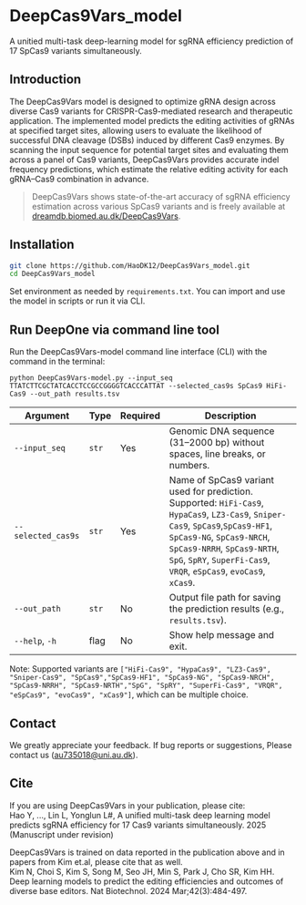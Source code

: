 # DeepCas9Vars_model

A unitied multi-task deep-learning model for sgRNA efficiency prediction of 17 SpCas9 variants simultaneously.

## Introduction

The DeepCas9Vars model is designed to optimize gRNA design across diverse Cas9 variants for CRISPR-Cas9-mediated research and therapeutic application. The implemented model predicts the editing activities of gRNAs at specified target sites, allowing users to evaluate the likelihood of successful DNA cleavage (DSBs) induced by different Cas9 enzymes. By scanning the input sequence for potential target sites and evaluating them across a panel of Cas9 variants, DeepCas9Vars provides accurate indel frequency predictions, which estimate the relative editing activity for each gRNA–Cas9 combination in advance.

> DeepCas9Vars shows state-of-the-art accuracy of sgRNA efficiency estimation across various SpCas9 variants and is freely available at [dreamdb.biomed.au.dk/DeepCas9Vars](https://dreamdb.biomed.au.dk/DeepCas9Vars/home).

## Installation
```bash
git clone https://github.com/HaoDK12/DeepCas9Vars_model.git
cd DeepCas9Vars_model
```
Set environment as needed by ``requirements.txt``. You can import and use the model in scripts or run it via CLI.

## Run DeepOne via command line tool
Run the DeepCas9Vars-model command line interface (CLI) with the command in the terminal:
```
python DeepCas9Vars-model.py --input_seq TTATCTTCGCTATCACCTCCGCCGGGGTCACCCATTAT --selected_cas9s SpCas9 HiFi-Cas9 --out_path results.tsv
```
| Argument       | Type  | Required | Description                                                                                          |
| -------------- | ----- | -------- | ---------------------------------------------------------------------------------------------------- |
| `--input_seq`  | `str` | Yes    | Genomic DNA sequence (31–2000 bp) without spaces, line breaks, or numbers.                           |
| `--selected_cas9s`  | `str` | Yes    | Name of SpCas9 variant used for prediction. Supported: `HiFi-Cas9`, `HypaCas9`, `LZ3-Cas9`, `Sniper-Cas9`, `SpCas9`,`SpCas9-HF1`, `SpCas9-NG`, `SpCas9-NRCH`, `SpCas9-NRRH`, `SpCas9-NRTH`, `SpG`, `SpRY`, `SuperFi-Cas9`, `VRQR`, `eSpCas9`, `evoCas9`, `xCas9`. |
| `--out_path`   | `str` | No    | Output file path for saving the prediction results (e.g., `results.tsv`).                            |
| `--help`, `-h` | flag  | No     | Show help message and exit.                                                                          |

Note: Supported variants are ``["HiFi-Cas9", "HypaCas9", "LZ3-Cas9", "Sniper-Cas9", "SpCas9","SpCas9-HF1", "SpCas9-NG", "SpCas9-NRCH", "SpCas9-NRRH", "SpCas9-NRTH","SpG", "SpRY", "SuperFi-Cas9", "VRQR", "eSpCas9", "evoCas9", "xCas9"]``, which can be multiple choice.

## Contact
We greatly appreciate your feedback. If bug reports or suggestions, Please contact us (au735018@uni.au.dk).

## Cite
If you are using DeepCas9Vars in your publication, please cite:  
Hao Y, ..., Lin L, Yonglun L#, A unified multi-task deep learning model predicts sgRNA efficiency for 17 Cas9 variants simultaneously. 2025 (Manuscript under revision)  

DeepCas9Vars is trained on data reported in the publication above and in papers from Kim et.al, please cite that as well.  
Kim N, Choi S, Kim S, Song M, Seo JH, Min S, Park J, Cho SR, Kim HH. Deep learning models to predict the editing efficiencies and outcomes of diverse base editors. Nat Biotechnol. 2024 Mar;42(3):484-497.
